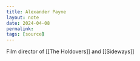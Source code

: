 ```yaml
---
title: Alexander Payne
layout: note
date: 2024-04-08
permalink:
tags: [source]
---
```

Film director of [[The Holdovers]] and [[Sideways]]